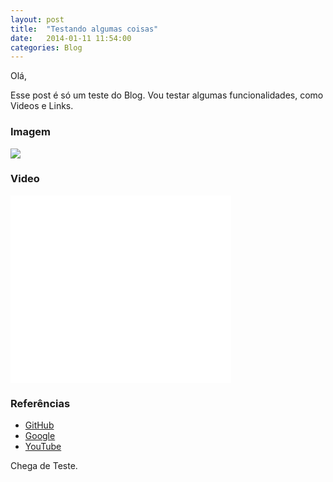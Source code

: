 ```yaml
---
layout: post
title:  "Testando algumas coisas"
date:   2014-01-11 11:54:00
categories: Blog
---
```


Olá,

Esse post é só um teste do Blog. Vou testar algumas funcionalidades, como Videos e Links.

<h3>Imagem</h3>

<div class="imagem"><img src="http://4image.kgngames.com/img/141389448753.jpg" /></div>

<h3>Video</h3>

<div class="video"><iframe style="width:70%; height:300px" src="//www.youtube.com/embed/ovASq1-TfF0" frameborder="0" allowfullscreen></iframe></div>

<h3>Referências</h3>

* <a href="#">GitHub</a>
* <a href="#">Google</a>
* <a href="#">YouTube</a>

Chega de Teste.
